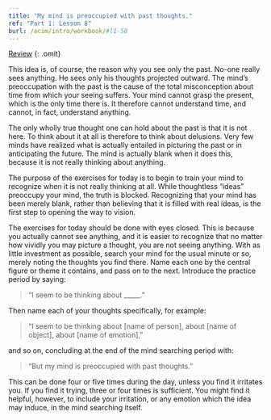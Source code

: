 ```yaml
---
title: "My mind is preoccupied with past thoughts."
ref: "Part 1: Lesson 8"
burl: /acim/intro/workbook/#l1-50
---
```


<a class="hide-review" href="/acim/workbook/l052/#l008">Review</a>
{: .omit}

This idea is, of course, the reason why you see only the past. No-one
really sees anything. He sees only his thoughts projected outward. The
mind’s preoccupation with the past is the cause of the total
misconception about time from which your seeing suffers. Your mind cannot
grasp the present, which is the only time there is. It therefore cannot
understand time, and cannot, in fact, understand anything.

The only wholly true thought one can hold about the past is that it is
not here. To think about it at all is therefore to think about
delusions. Very few minds have realized what is actually entailed in
picturing the past or in anticipating the future. The mind is actually
blank when it does this, because it is not really thinking about
anything.

The purpose of the exercises for today is to begin to train your mind to
recognize when it is not really thinking at all. While thoughtless
“ideas” preoccupy your mind, the truth is blocked. Recognizing that your
mind has been merely blank, rather than believing that it is filled with
real ideas, is the first step to opening the way to vision.

The exercises for today should be done with eyes closed. This is because
you actually cannot see anything, and it is easier to recognize that no
matter how vividly you may picture a thought, you are not seeing
anything. With as little investment as possible, search your mind for
the usual minute or so, merely noting the thoughts you find there. Name
each one by the central figure or theme it contains, and pass on to the
next. Introduce the practice period by saying:

> “I seem to be thinking about \_\_\_\_\_.”

Then name each of your thoughts specifically, for example:

> “I seem to be thinking about [name of person], about [name of
> object], about [name of emotion],”

and so on, concluding at the end of the mind searching period with:

> “But my mind is preoccupied with past thoughts.”

This can be done four or five times during the day, unless you find it
irritates you. If you find it trying, three or four times is
sufficient. You might find it helpful, however, to include your
irritation, or any emotion which the idea may induce, in the mind
searching itself.

